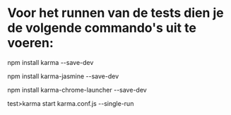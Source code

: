 
# Voor het runnen van de tests dien je de volgende commando's uit te voeren:

npm install karma --save-dev

npm install karma-jasmine --save-dev

npm install karma-chrome-launcher --save-dev

<VERTX-WORKSPACE>test>karma start karma.conf.js --single-run

